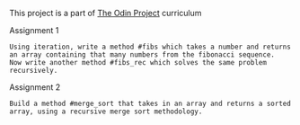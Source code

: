 This project is a part of [The Odin Project](https://www.theodinproject.com) curriculum

Assignment 1

    Using iteration, write a method #fibs which takes a number and returns an array containing that many numbers from the fibonacci sequence.
    Now write another method #fibs_rec which solves the same problem recursively. 

Assignment 2

    Build a method #merge_sort that takes in an array and returns a sorted array, using a recursive merge sort methodology.